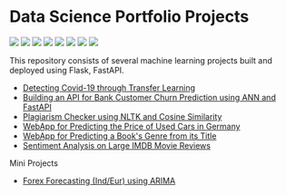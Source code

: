 # Data Science Portfolio Projects

![](https://img.shields.io/badge/License-MIT-informational?style=flat&logo=MIT&logoColor=white&color=orange)
![](https://img.shields.io/badge/Python-informational?style=flat&logo=python&logoColor=white&color=blue)
![](https://img.shields.io/badge/R-informational?style=flat&logo=R&logoColor=white&color=blue)
![](https://img.shields.io/badge/Flask-informational?style=flat&logo=flask&logoColor=white&color=yellowgreen)
![](https://img.shields.io/badge/FastAPI-informational?style=flat&logo=fastapi&logoColor=white&color=yellowgreen)
![](https://img.shields.io/badge/Tensorflow2.0-informational?style=flat&logo=tensorflow&logoColor=white&color=blueviolet)
![](https://img.shields.io/badge/Scikit-Learn-informational?style=flat&logo=scikitlearn&logoColor=white&color=blueviolet)
![](https://img.shields.io/badge/NLTK-informational?style=flat&logo=nltk&logoColor=white&color=blueviolet)
  
This repository consists of several machine learning projects built and deployed using Flask, FastAPI.  

- [Detecting Covid-19 through Transfer Learning](/notebooks/Detecting%20Covid-19%20through%20Transfer%20Learning)
- [Building an API for Bank Customer Churn Prediction using ANN and FastAPI](/notebooks/Bank%20Customers%20Churn%20Modelling)  
- [Plagiarism Checker using NLTK and Cosine Similarity](/notebooks/Plagiarism%20Checker)  
- [WebApp for Predicting the Price of Used Cars in Germany](/notebooks/Used%20Car%20Price%20Prediction%20WebApp)  
- [WebApp for Predicting a Book's Genre from its Title](/notebooks/Book%20Genre%20Prediction%20WebApp)  
- [Sentiment Analysis on Large IMDB Movie Reviews](/notebooks/Sentiment%20Analysis%20on%20Large%20IMDB%20Reviews)  
  
Mini Projects  
- [Forex Forecasting (Ind/Eur) using ARIMA](/notebooks/mini_projects/Forecasting%20Forex%20using%20Arima)
